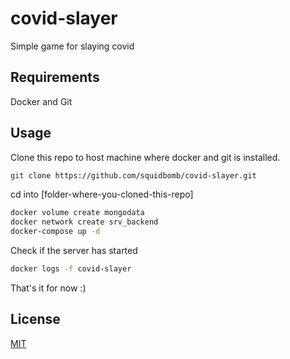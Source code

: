 # covid-slayer
Simple game for slaying covid

## Requirements

Docker and Git

## Usage

Clone this repo to host machine where docker and git is installed.

```bash
git clone https://github.com/squidbomb/covid-slayer.git
```

cd into [folder-where-you-cloned-this-repo]

```bash
docker volume create mongodata
docker network create srv_backend
docker-compose up -d
```

Check if the server has started

```bash
docker logs -f covid-slayer
```

That's it for now :)

## License
[MIT](https://choosealicense.com/licenses/mit/)
